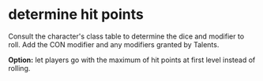 
# determine hit points

Consult the character's class table to determine the dice and modifier to roll. Add the CON modifier and any modifiers granted by Talents.

**Option:** let players go with the maximum of hit points at first level instead of rolling.

